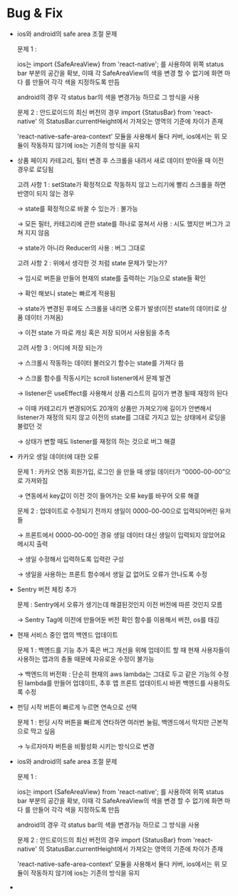 # Bug & Fix

- ios와 android의 safe area 조절 문제
    
    문제 1 :
    
    ios는 import {SafeAreaView} from 'react-native'; 를 사용하여 위쪽 status bar 부분의 공간을 확보, 이때 각 SafeAreaView의 색을 변경 할 수 없기에 화면 마다 <Safe>를 만들어 각각 색을 지정하도록 만듬
    
    android의 경우 각 status bar의 색을 변경가능 하므로 그 방식을 사용
    
    문제 2 : 안드로이드의 최신 버전의 경우 import {StatusBar} from 'react-native' 의 StatusBar.currentHeight에서 가져오는 영역의 기준에 차이가 존재
    
     'react-native-safe-area-context'  모듈을 사용해서 둘다 커버, ios에서는 위 모듈이 작동하지 않기에 ios는 기존의 방식을 유지
    
- 상품 페이지 카테고리, 필터 변경 후 스크롤을 내려서 새로 데이터 받아올 때 이전 경우로 로딩됨
    
    고려 사항 1 : setState가 확정적으로 작동하지 않고 느리기에 빨리 스크롤을 하면 반영이 되지 않는 경우
    
    → state를 확정적으로 바꿀 수 있는가 : 불가능
    
    → 모든 필터, 카테고리에 관한 state를 하나로 뭉쳐서 사용 : 시도 했지만 버그가 고쳐 지지 않음
    
    → state가 아니라 Reducer의 사용 : 버그 그대로
    
    고려 사항 2 : 위에서 생각한 것 처럼 state 문제가 맞는가?
    
    → 임시로 버튼을 만들어 현재의 state를 출력하는 기능으로 state들 확인
    
    → 확인 해보니 state는 빠르게 적용됨
    
    → state가 변경된 후에도 스크롤을 내리면 오류가 발생(이전 state의 데이터로 상품 데이터 가져옴)
    
    → 이전 state 가 따로 캐싱 혹은 저장 되어서 사용됨을 추측
    
    고려 사항 3 : 어디에 저장 되는가
    
    → 스크롤시 작동하는 데이터 불러오기 함수는 state를 가져다 씀
    
    → 스크롤 함수를 작동시키는 scroll listener에서 문제 발견
    
    → listener은 useEffect를 사용해서 상품 리스트의 길이가 변경 될때 재정의 된다
    
    → 이때 카테고리가 변경되어도 20개의 상품만 가져오기에 길이가 안변해서 listener가 재정의 되지 않고 이전의 state를 그대로 가지고 있는 상태에서 로딩을 불렀던 것
    
    → 상태가 변할 때도 listener를 재정의 하는 것으로 버그 해결
    
- 카카오 생일 데이터에 대한 오류
    
    문제 1 : 카카오 연동 회원가입, 로그인 을 만들 때 생일 데이터가 “0000-00-00”으로 가져와짐
    
    → 연동에서 key값이 이전 것이 들어가는 오류 key를 바꾸어 오류 해결
    
    문제 2 : 업데이트로 수정되기 전까지 생일이 0000-00-00으로 입력되어버린 유저들
    
    → 프론트에서 0000-00-00인 경유 생일 데이터 대신 생일이 입력되지 않았어요 메시지 출력
    
    → 생일 수정해서 입력하도록 입력란 구성
    
    → 생일을 사용하는 프론트 함수에서 생일 값 없어도 오류가 안나도록 수정
    
- Sentry 버전 체킹 추가
    
    문제 : Sentry에서 오류가 생기는데 해결된것인지 이전 버전에 따른 것인지 모름
    
    → Sentry Tag에 이전에 만들어둔 버전 확인 함수를 이용해서 버전, os를 태깅
    
- 현재 서비스 중인 앱의 백엔드 업데이트
    
    문제 1 : 백엔드를 기능 추가 혹은 버그 개선을 위해 업데이트 할 때 현재 사용자들이 사용하는 앱과의 충돌 때문에 자유로운 수정이 불가능
    
    → 백엔드의 버전화 : 단순히 현재의 aws lambda는 그대로 두고 같은 기능의 수정된 lambda를 만들어 업데이트, 추후 앱 프론트 업데이트시 바뀐 백엔드를 사용하도록 수정
    
- 펀딩 시작 버튼이 빠르게 누르면 연속으로 선택
    
    문제 1 : 펀딩 시작 버튼을 빠르게 연타하면 여러번 눌림, 백엔드에서 막지만 근본적으로 막고 싶음
    
    → 누르자마자 버튼을 비활성화 시키는 방식으로 변경
    
- ios와 android의 safe area 조절 문제
    
    문제 1 :
    
    ios는 import {SafeAreaView} from 'react-native'; 를 사용하여 위쪽 status bar 부분의 공간을 확보, 이때 각 SafeAreaView의 색을 변경 할 수 없기에 화면 마다 <Safe>를 만들어 각각 색을 지정하도록 만듬
    
    android의 경우 각 status bar의 색을 변경가능 하므로 그 방식을 사용
    
    문제 2 : 안드로이드의 최신 버전의 경우 import {StatusBar} from 'react-native' 의 StatusBar.currentHeight에서 가져오는 영역의 기준에 차이가 존재
    
     'react-native-safe-area-context'  모듈을 사용해서 둘다 커버, ios에서는 위 모듈이 작동하지 않기에 ios는 기존의 방식을 유지
    
-